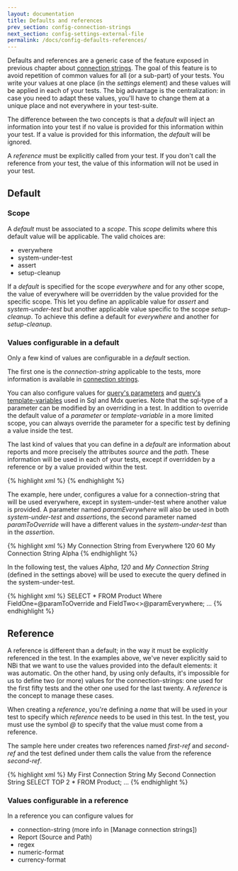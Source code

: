 ```yaml
---
layout: documentation
title: Defaults and references
prev_section: config-connection-strings
next_section: config-settings-external-file
permalink: /docs/config-defaults-references/
---
```

Defaults and references are a generic case of the feature exposed in previous chapter about [connection strings](/docs/config-connection-strings). The goal of this feature is to avoid repetition of common values for all (or a sub-part) of your tests. You write your values at one place (in the *settings* element) and these values will be applied in each of your tests. The big advantage is the centralization: in case you need to adapt these values, you'll have to change them at a unique place and not everywhere in your test-suite.

The difference between the two concepts is that a *default* will inject an information into your test if no value is provided for this information within your test. If a value is provided for this information, the *default* will be ignored.

A *reference* must be explicitly called from your test. If you don't call the reference from your test, the value of this information will not be used in your test.

## Default

### Scope

A *default* must be associated to a *scope*. This *scope* delimits where this default value will be applicable. The valid choices are:

* everywhere
* system-under-test
* assert
* setup-cleanup

If a *default* is specified for the scope *everywhere* and for any other scope, the value of everywhere will be overridden by the value provided for the specific scope. This let you define an applicable value for *assert* and *system-under-test* but another applicable value specific to the scope *setup-cleanup*. To achieve this define a default for *everywhere* and another for *setup-cleanup*.

### Values configurable in a default

Only a few kind of values are configurable in a *default* section.

The first one is the *connection-string* applicable to the tests, more information is available in [connection strings](/docs/config-connection-strings/).

You can also configure values for [query's parameters](/docs/query-parameters/) and [query's template-variables](/docs/query-template/) used in Sql and Mdx queries. Note that the sql-type of a parameter can be modified by an overriding in a test. In addition to override the default value of a *parameter* or *template-variable* in a more limited scope, you can always override the parameter for a specific test by defining a value inside the test.

The last kind of values that you can define in a *default* are information about reports and more precisely the attributes *source* and the *path*. These information will be used in each of your tests, except if overridden by a reference or by a value provided within the test.

{% highlight xml %}
<settings>
  <default apply-to="...">
    <report
      source="http://reporting.com/reports"
      path="Dashboards"
    />
  </default>
</settings>
{% endhighlight %}

The example, here under, configures a value for a connection-string that will be used everywhere, except in system-under-test where another value is provided. A parameter named *paramEverywhere* will also be used in both *system-under-test* and *assertions*, the second parameter named *paramToOverride* will have a different values in the *system-under-test* than in the *assertion*.

{% highlight xml %}
<settings>
    <default apply-to="everywhere">
        <connectionString>My Connection String from Everywhere</connectionString>
        <parameter name="paramEverywhere">120</parameter>
        <parameter name="paramToOverride" sql-type="Int">60</parameter>
    </default>
    <default apply-to="system-under-test">
        <connectionString>My Connection String</connectionString>
        <parameter name="paramToOverride" sql-type="varchar(10)">Alpha</parameter>
    </default>
</settings>
{% endhighlight %}

In the following test, the values *Alpha*, *120* and *My Connection String* (defined in the settings above) will be used to execute the query defined in the system-under-test.

{% highlight xml %}
<test name="My first test case" uid="0001">
  <system-under-test>
    <execution>
      <query name="Select first product">
        SELECT * FROM Product Where FieldOne=@paramToOverride and FieldTwo<>@paramEverywhere;
      </query>
    </execution>
  </system-under-test>
  <assert>
    ...
  </assert>
</test>
{% endhighlight %}

## Reference

A reference is different than a default; in the way it must be explicitly referenced in the test. In the examples above, we've never explicitly said to NBi that we want to use the values provided into the default elements: it was automatic. On the other hand, by using only defaults, it's impossible for us to define two (or more) values for the connection-strings: one used for the first fifty tests and the other one used for the last twenty. A *reference* is the concept to manage these cases.

When creating a *reference*, you're defining a *name* that will be used in your test to specify which *reference* needs to be used in this test. In the test, you must use the symbol *@* to specify that the value must come from a reference.

The sample here under creates two references named *first-ref* and *second-ref* and the test defined under them calls the value from the reference *second-ref*.

{% highlight xml %}
<settings>
    <reference name="first-ref">
        <connectionString>My First Connection String</connectionString>
    </reference>
    <reference name="second-ref">
        <connectionString>My Second Connection String</connectionString>
    </reference>
</settings>
<test name="My first test case" uid="0001">
    <system-under-test>
        <execution>
            <query name="Select first product" connectionString="@second-ref">
                SELECT TOP 2 * FROM Product;
            </query>
        </execution>
    </system-under-test>
    <assert>
    ...
    </assert>
</test>
{% endhighlight %}

### Values configurable in a reference

In a reference you can configure values for

* connection-string (more info in [Manage connection strings])
* Report (Source and Path) 
* regex
* numeric-format
* currency-format
